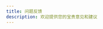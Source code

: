 ```yaml
---
title: 问题反馈
description: 欢迎提供您的宝贵意见和建议
---
```


<script setup>
import { onMounted, ref } from 'vue'
import { useData } from 'vitepress'

const { isDark } = useData()
const walineInstance = ref(null)

onMounted(() => {
  if (typeof window !== 'undefined') {
    const maxRetries = 10
    let retryCount = 0

    const initWaline = () => {
      // 如果已经初始化过，先销毁实例
      if (walineInstance.value) {
        walineInstance.value.destroy()
      }

      // 检查 DOM 元素是否存在
      const walineContainer = document.querySelector('#waline')
      if (!walineContainer) {
        console.warn('Waline container not found, retrying...')
        if (retryCount < maxRetries) {
          retryCount++
          setTimeout(initWaline, 100)
        }
        return
      }

      // 检查 Waline 脚本是否加载
      if (typeof window.Waline === 'undefined') {
        console.warn('Waline is not loaded yet, retrying...')
        if (retryCount < maxRetries) {
          retryCount++
          setTimeout(initWaline, 100)
        }
        return
      }

      try {
        // 初始化 Waline
        walineInstance.value = window.Waline.init({
          el: '#waline',
          serverURL: 'https://feedback-api.funfe.cn/',
          dark: isDark.value,
          lang: 'zh-CN',
          login: 'force',
          pageview: true,
          comment: true,
          emoji: [
            '//unpkg.com/@waline/emojis@1.1.0/weibo',
            '//unpkg.com/@waline/emojis@1.1.0/bilibili'
          ],
          imageUploader: false,
          search: false,
          wordLimit: 500,
          requiredMeta: ['nick', 'mail'],
          reaction: true,
          locale: {
            reactionTitle:"欢迎您对funfe提出宝贵的意见和建议！"
            placeholder: '欢迎留下您的意见和建议...'
          }
        })
        console.log('Waline initialized successfully!')
      } catch (error) {
        console.error('Failed to initialize Waline:', error)
        if (retryCount < maxRetries) {
          retryCount++
          setTimeout(initWaline, 100)
        }
      }
    }

    initWaline()
  }
})
</script>

<template>
  <div class="feedback-container">
    <div class="feedback-header">
      <h1>问题反馈</h1>
      <p class="description">
        欢迎提供您的宝贵意见和建议。您可以在下方直接发表评论，我们会及时回复。
      </p>
      <div class="features">
        <div class="feature">
          <h3>📝 问题反馈</h3>
          <p>遇到问题或 Bug？请详细描述问题发生的场景和复现步骤。</p>
        </div>
        <div class="feature">
          <h3>💡 功能建议</h3>
          <p>有新功能建议？欢迎分享您的想法。</p>
        </div>
        <div class="feature">
          <h3>👥 交流讨论</h3>
          <p>想要交流学习心得？在这里可以展开讨论。</p>
        </div>
      </div>
    </div>
    <ClientOnly>
      <div class="waline-container">
        <div id="waline"></div>
      </div>
    </ClientOnly>
  </div>
</template>

<style scoped>
.feedback-container {
  max-width: 1200px;
  margin: 0 auto;
  padding: 2rem 1rem;
}

.feedback-header {
  text-align: center;
  margin-bottom: 3rem;
}

.description {
  color: var(--vp-c-text-2);
  margin: 1rem 0 2rem;
}

.features {
  display: grid;
  grid-template-columns: repeat(auto-fit, minmax(250px, 1fr));
  gap: 2rem;
  margin: 2rem 0;
}

.feature {
  padding: 1.5rem;
  border-radius: 8px;
  background: var(--vp-c-bg-soft);
  transition: transform 0.2s;
}

.feature:hover {
  transform: translateY(-2px);
}

.feature h3 {
  margin: 0 0 0.5rem;
  font-size: 1.2rem;
  color: var(--vp-c-brand);
}

.feature p {
  margin: 0;
  color: var(--vp-c-text-2);
  font-size: 0.9rem;
  line-height: 1.5;
}

.waline-container {
  margin-top: 2rem;
  border-top: 1px solid var(--vp-c-divider);
  padding-top: 2rem;
}

@media (max-width: 640px) {
  .feedback-container {
    padding: 1rem;
  }
  
  .features {
    grid-template-columns: 1fr;
    gap: 1rem;
  }
}

:deep(.wl-comment) {
  border-radius: 8px;
  padding: 1rem;
  margin-bottom: 1rem;
  background: var(--vp-c-bg-soft);
}

:deep(.wl-header) {
  border-bottom: 1px solid var(--vp-c-divider);
  padding-bottom: 1rem;
  margin-bottom: 1rem;
}
</style>
